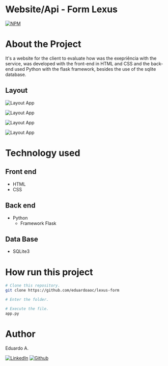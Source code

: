 # Website/Api - Form Lexus

[![NPM](https://img.shields.io/npm/l/react)]() 

# About the Project
It's a website for the client to evaluate how was the exepriência with the service, was developed with the front-end in HTML and CSS and the back-end used Python with the flask framework, besides the use of the sqlite database.

## Layout 
![Layout App]() 

![Layout App]()

![Layout App]()

![Layout App]()

# Technology used

## Front end
- HTML
- CSS

## Back end
- Python
  - Framework Flask
## Data Base
- SQLite3


# How run this project

```bash
# Clone this repository.
git clone https://github.com/eduardoaoc/lexus-form

# Enter the folder.

# Execute the file.
app.py
```


# Author

Eduardo A.

 [![LinkedIn](https://img.shields.io/badge/LinkedIn-%230077B5.svg?&style=flat-square&logo=linkedin&logoColor=white)](https://www.linkedin.com/in/eduardo-augusto-41436b233/) 
 [![Github](https://img.shields.io/github/followers/eduardoaoc?style=social)](https://github.com/eduardoaoc)


